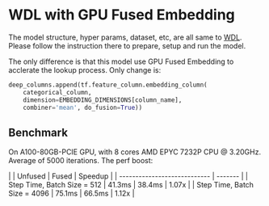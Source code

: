# WDL with GPU Fused Embedding

The model structure, hyper params, dataset, etc, are all same to [WDL](../../../WDL/README.md). Please follow the instruction there to prepare, setup and run the model.

The only difference is that this model use GPU Fused Embedding to acclerate the lookup process. Only change is:

```python
deep_columns.append(tf.feature_column.embedding_column(
    categorical_column,
    dimension=EMBEDDING_DIMENSIONS[column_name],
    combiner='mean', do_fusion=True))
```

## Benchmark

On A100-80GB-PCIE GPU, with 8 cores AMD EPYC 7232P CPU @ 3.20GHz. Average of 5000 iterations. The perf boost:

|                              | Unfused | Fused   | Speedup |
| ---------------------------- | ------- |
| Step Time, Batch Size = 512  | 41.3ms | 38.4ms | 1.07x   |
| Step Time, Batch Size = 4096 | 75.1ms | 66.5ms | 1.12x   |